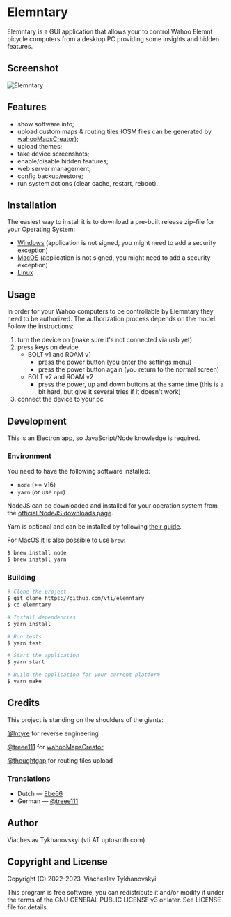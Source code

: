 # Elemntary

Elemntary is a GUI application that allows your to control Wahoo Elemnt bicycle computers from a desktop PC providing
some insights and hidden features.

## Screenshot

![Elemntary](/screenshots/screenshot.png?raw=true "Elemntary")

## Features

- show software info;
- upload custom maps & routing tiles (OSM files can be generated by [wahooMapsCreator](https://github.com/treee111/wahooMapsCreator));
- upload themes;
- take device screenshots;
- enable/disable hidden features;
- web server management;
- config backup/restore;
- run system actions (clear cache, restart, reboot).

## Installation

The easiest way to install it is to download a pre-built release zip-file for your Operating System:

- [Windows](https://github.com/vti/elemntary/releases/download/v0.5.5/elemntary-win32-x64-0.5.5.zip) (application is not signed, you might need to add a security exception)
- [MacOS](https://github.com/vti/elemntary/releases/download/v0.5.5/elemntary-darwin-x64-0.5.5.zip) (application is not signed, you might need to add a security exception)
- [Linux](https://github.com/vti/elemntary/releases/download/v0.5.5/elemntary-linux-x64-0.5.5.zip)

## Usage

In order for your Wahoo computers to be controllable by Elemntary they need to be authorized. The authorization process
depends on the model. Follow the instructions:

1. turn the device on (make sure it's not connected via usb yet)
2. press keys on device
    - BOLT v1 and ROAM v1
        - press the power button (you enter the settings menu)
        - press the power button again (you return to the normal screen)
    - BOLT v2 and ROAM v2
        - press the power, up and down buttons at the same time (this is a bit hard, but give it several tries if it
          doesn't work)
3. connect the device to your pc

## Development

This is an Electron app, so JavaScript/Node knowledge is required.

### Environment

You need to have the following software installed:

- `node` (>= v16)
- `yarn` (or use `npm`)

NodeJS can be downloaded and installed for your operation system from the [official NodeJS downloads
page](https://nodejs.org/en/download/).

Yarn is optional and can be installed by following [their guide](https://yarnpkg.com/getting-started/install).

For MacOS it is also possible to use `brew`:

```bash
$ brew install node
$ brew install yarn
```

### Building

```bash
# Clone the project
$ git clone https://github.com/vti/elemntary
$ cd elemntary

# Install dependencies
$ yarn install

# Run tests
$ yarn test

# Start the application
$ yarn start

# Build the application for your current platform
$ yarn make
```

## Credits

This project is standing on the shoulders of the giants:

[@Intyre](https://github.com/Intyre) for reverse engineering

[@treee111](https://github.com/treee111) for [wahooMapsCreator](https://github.com/treee111/wahooMapsCreator)

[@thoughtgap](https://github.com/thoughtgap) for routing tiles upload

### Translations

- Dutch — [Ebe66](https://github.com/Ebe66)
- German — [@treee111](https://github.com/treee111)

## Author

Viacheslav Tykhanovskyi (vti AT uptosmth.com)

## Copyright and License

Copyright (C) 2022-2023, Viacheslav Tykhanovskyi

This program is free software, you can redistribute it and/or modify it under the terms of the GNU GENERAL PUBLIC
LICENSE v3 or later. See LICENSE file for details.
